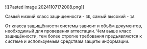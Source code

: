 ![[Pasted image 20241107172008.png]]

Самый низкий класс защищенности - ```3Б```, самый высокий - ```1A```

От класса защищённости системы зависит и объём документов, необходимый для проведения аттестации. Чем выше класс защищённости, тем более строгие требования предъявляются к системе и используемым средствам защиты информации.

